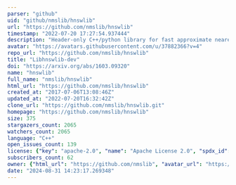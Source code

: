 ```yaml
---
parser: "github"
uid: "github/nmslib/hnswlib"
url: "https://github.com/nmslib/hnswlib"
timestamp: "2022-07-20 17:27:54.937444"
description: "Header-only C++/python library for fast approximate nearest neighbors"
avatar: "https://avatars.githubusercontent.com/u/37882366?v=4"
repo_url: "https://github.com/nmslib/hnswlib"
title: "Libhnswlib-dev"
doi: "https://arxiv.org/abs/1603.09320"
name: "hnswlib"
full_name: "nmslib/hnswlib"
html_url: "https://github.com/nmslib/hnswlib"
created_at: "2017-07-06T13:08:46Z"
updated_at: "2022-07-20T16:32:42Z"
clone_url: "https://github.com/nmslib/hnswlib.git"
homepage: "https://github.com/nmslib/hnswlib"
size: 375
stargazers_count: 2065
watchers_count: 2065
language: "C++"
open_issues_count: 139
license: {"key": "apache-2.0", "name": "Apache License 2.0", "spdx_id": "Apache-2.0", "url": "https://api.github.com/licenses/apache-2.0", "node_id": "MDc6TGljZW5zZTI="}
subscribers_count: 62
owner: {"html_url": "https://github.com/nmslib", "avatar_url": "https://avatars.githubusercontent.com/u/37882366?v=4", "login": "nmslib", "type": "Organization"}
date: "2024-08-31 14:23:17.269348"
---
```


